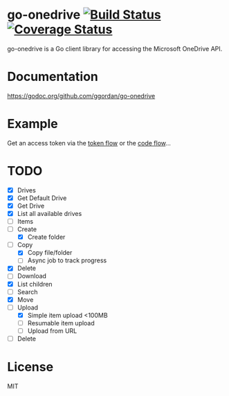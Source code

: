 # go-onedrive [![Build Status](https://travis-ci.org/ggordan/go-onedrive.svg?branch=master)](https://travis-ci.org/ggordan/go-onedrive) [![Coverage Status](https://coveralls.io/repos/ggordan/go-onedrive/badge.svg?branch=master)](https://coveralls.io/r/ggordan/go-onedrive?branch=master)


go-onedrive is a Go client library for accessing the Microsoft OneDrive API.

# Documentation

https://godoc.org/github.com/ggordan/go-onedrive

# Example

Get an access token via the [token flow](http://onedrive.github.io/auth/msa_oauth.htm#token-flow) or the [code flow](http://onedrive.github.io/auth/msa_oauth.htm#code-flow)...

# TODO

- [x] Drives
 - [x] Get Default Drive
 - [x] Get Drive
 - [x] List all available drives
- [ ] Items
 - [ ] Create
 	- [x] Create folder
 - [ ] Copy
 	- [x] Copy file/folder
 	- [ ] Async job to track progress
 - [x] Delete
 - [ ] Download
 - [x] List children
 - [ ] Search
 - [x] Move
 - [ ] Upload
 	- [x] Simple item upload <100MB
 	- [ ] Resumable item upload
 	- [ ] Upload from URL
 - [ ] Delete

# License

MIT
